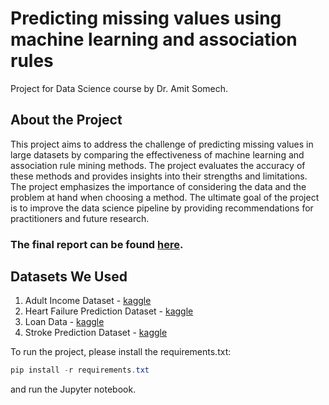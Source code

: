 # Predicting missing values using machine learning and association rules
Project for Data Science course by Dr. Amit Somech.

## About the Project
This project aims to address the challenge of predicting missing values in large datasets by comparing the effectiveness of machine learning and association rule mining methods. The project evaluates the accuracy of these methods and provides insights into their strengths and limitations. The project emphasizes the importance of considering the data and the problem at hand when choosing a method. The ultimate goal of the project is to improve the data science pipeline by providing recommendations for practitioners and future research. 

### The final report can be found [here](https://github.com/eyalmichon/DS_Project/blob/main/Imputing_Data_with_AR_and_ML.pdf).

## Datasets We Used
1. Adult Income Dataset - [kaggle](https://www.kaggle.com/datasets/wenruliu/adult-income-dataset)
2. Heart Failure Prediction Dataset - [kaggle](https://www.kaggle.com/datasets/fedesoriano/heart-failure-prediction)
3. Loan Data - [kaggle](https://www.kaggle.com/datasets/itssuru/loan-data)
4. Stroke Prediction Dataset - [kaggle](https://www.kaggle.com/datasets/fedesoriano/stroke-prediction-dataset)

To run the project, please install the requirements.txt:

```powershell
pip install -r requirements.txt
```
and run the Jupyter notebook.